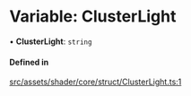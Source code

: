 # Variable: ClusterLight

• **ClusterLight**: `string`

#### Defined in

[src/assets/shader/core/struct/ClusterLight.ts:1](https://github.com/Orillusion/orillusion/blob/main/src/assets/shader/core/struct/ClusterLight.ts#L1)
